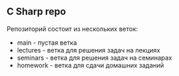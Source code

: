 ## C Sharp repo
Репозиторий состоит из нескольких веток:

* main - пустая ветка
* lectures - ветка для решения задач на лекциях
* seminars - ветка для решения задач на семинарах
* homework - ветка для сдачи домашних заданий